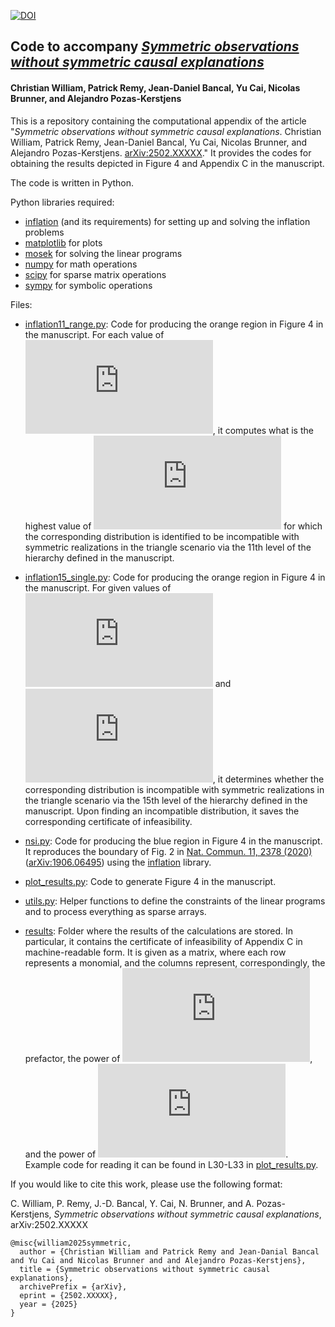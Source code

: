 [![DOI](https://zenodo.org/badge/935979484.svg)](https://doi.org/10.5281/zenodo.14899767)

## Code to accompany *[Symmetric observations without symmetric causal explanations](https://www.arxiv.org/abs/2502.XXXXX)*
#### Christian William, Patrick Remy, Jean-Daniel Bancal, Yu Cai, Nicolas Brunner, and Alejandro Pozas-Kerstjens

This is a repository containing the computational appendix of the article "*Symmetric observations without symmetric causal explanations*. Christian William, Patrick Remy, Jean-Daniel Bancal, Yu Cai, Nicolas Brunner, and Alejandro Pozas-Kerstjens. [arXiv:2502.XXXXX](https://www.arxiv.org/abs/2502.XXXXX)." It provides the codes for obtaining the results depicted in Figure 4 and Appendix C in the manuscript.

The code is written in Python.

Python libraries required:
- [inflation](https://www.github.com/ecboghiu/inflation) (and its requirements) for setting up and solving the inflation problems
- [matplotlib](https://matplotlib.org) for plots
- [mosek](https://www.mosek.com) for solving the linear programs
- [numpy](https://www.numpy.org) for math operations
- [scipy](https://scipy.org) for sparse matrix operations
- [sympy](https://www.sympy.org) for symbolic operations

Files:

  - [inflation11_range.py](https://github.com/apozas/symmetric-causal/blob/main/inflation11_range.py): Code for producing the orange region in Figure 4 in the manuscript. For each value of ![](https://latex.codecogs.com/svg.latex?E_1), it computes what is the highest value of ![](https://latex.codecogs.com/svg.latex?E_2) for which the corresponding distribution is identified to be incompatible with symmetric realizations in the triangle scenario via the 11th level of the hierarchy defined in the manuscript.

  - [inflation15_single.py](https://github.com/apozas/symmetric-causal/blob/main/inflation15_single.py): Code for producing the orange region in Figure 4 in the manuscript. For given values of ![](https://latex.codecogs.com/svg.latex?E_1) and ![](https://latex.codecogs.com/svg.latex?E_2), it determines whether the corresponding distribution is incompatible with symmetric realizations in the triangle scenario via the 15th level of the hierarchy defined in the manuscript. Upon finding an incompatible distribution, it saves the corresponding certificate of infeasibility.

  - [nsi.py](https://github.com/apozas/symmetric-causal/blob/main/nsi.py): Code for producing the blue region in Figure 4 in the manuscript. It reproduces the boundary of Fig. 2 in [Nat. Commun. 11, 2378 (2020)](https://doi.org/10.1038/s41467-020-16137-4) ([arXiv:1906.06495](https://arxiv.org/abs/1906.06495)) using the [inflation](https://www.github.com/ecboghiu/inflation) library.

  - [plot_results.py](https://github.com/apozas/symmetric-causal/blob/main/plot_results.py): Code to generate Figure 4 in the manuscript.

  - [utils.py](https://github.com/apozas/symmetric-causal/blob/main/utils.py): Helper functions to define the constraints of the linear programs and to process everything as sparse arrays.

  - [results](https://github.com/apozas/symmetric-causal/blob/main/results/): Folder where the results of the calculations are stored. In particular, it contains the certificate of infeasibility of Appendix C in machine-readable form. It is given as a matrix, where each row represents a monomial, and the columns represent, correspondingly, the prefactor, the power of ![](https://latex.codecogs.com/svg.latex?E_1), and the power of ![](https://latex.codecogs.com/svg.latex?E_2). Example code for reading it can be found in L30-L33 in [plot_results.py](https://github.com/apozas/symmetric-causal/blob/main/plot_results.py#L30).

If you would like to cite this work, please use the following format:

C. William, P. Remy, J.-D. Bancal, Y. Cai, N. Brunner, and A. Pozas-Kerstjens, _Symmetric observations without symmetric causal explanations_, arXiv:2502.XXXXX

```
@misc{william2025symmetric,
  author = {Christian William and Patrick Remy and Jean-Danial Bancal and Yu Cai and Nicolas Brunner and and Alejandro Pozas-Kerstjens},
  title = {Symmetric observations without symmetric causal explanations},
  archivePrefix = {arXiv},
  eprint = {2502.XXXXX},
  year = {2025}
}
```

